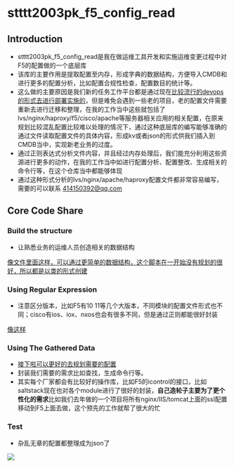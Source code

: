 # stttt2003pk_f5_config_read

## Introduction

* stttt2003pk_f5_config_read是我在做运维工具开发和实施运维变更过程中对F5的配置做的一个底层库
* 该库的主要作用是提取配置至内存，形成字典的数据结构，方便导入CMDB和进行更多的配置分析，比如配置合规性检查，配置数目的统计等。
* 这么做的主要原因是我们新的任务工作平台都是通过现在[比较流行的devops的形式去进行部署实施的](https://github.com/stttt2003pk/stttt2003pk_lvs_manager)，但是难免会遇到一些老的项目，老的配置文件需要重新去进行迁移和整理，在我的工作当中这些就包括了lvs/nginx/haproxy/f5/cisco/apache等服务器相关应用的相关配置，在原来规划比较混乱配置比较难以处理的情况下，通过这种底层库的编写能够准确的通过文件读取配置文件的具体内容，形成kv或者json的形式供我们插入到CMDB当中，实现新老业务的过度。
* 通过正则表达式分析文件内容，并且经过内存处理后，我们能充分利用这些资源进行更多的动作，在我的工作当中如进行配置分析、配置整改、生成相关的命令行等，在这个仓库当中都能够体现
* 通过这种形式分析的lvs/nginx/apache/haproxy配置文件都非常容易编写，需要的可以联系 414150392@qq.com

## Core Code Share

### Build the structure

* 让熟悉业务的运维人员创造相关的数据结构

[像文件里面这样，可以通过更简单的数据结构，这个脚本在一开始没有规划的很好，所以都是以类的形式创建](https://github.com/stttt2003pk/stttt2003pk_f5_config_read/blob/master/F5ToolPackage/F5_Parameter.py)

### Using Regular Expression

* 注意区分版本，比如F5有10 11等几个大版本，不同模块的配置文件形式也不同；cisco有ios、iox、nxos也会有很多不同，但是通过正则都能很好封装

[像这样](https://github.com/stttt2003pk/stttt2003pk_f5_config_read/blob/master/F5ToolPackage/ReadLtmConfigInToRamV11.py)

### Using The Gathered Data

* [接下啦可以更好的去规划需要的配置](https://github.com/stttt2003pk/stttt2003pk_f5_config_read/blob/master/F5SearchToolFunction/ConfigSearchFunctions.py)
* 封装我们需要的需求比如查找，生成命令行等。
* 其实每个厂家都会有比较好的操作库，比如F5的icontrol的接口，比如saltstack现在也对各个module进行了很好的封装，**自己造轮子主要为了更个性化的需求**比如我们去年做的一个项目将所有nginx/IIS/tomcat上面的ssl配置移动到F5上面去做，这个预先的工作就帮了很大的忙

### Test

* 杂乱无章的配置都整理成为json了

![](https://raw.github.com/stttt2003pk/stttt2003pk_f5_config_read/master/screenshot/json.png)